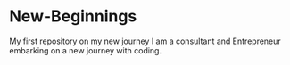 # New-Beginnings
My first repository on my new journey
I am a consultant and Entrepreneur embarking on a new journey with coding.

